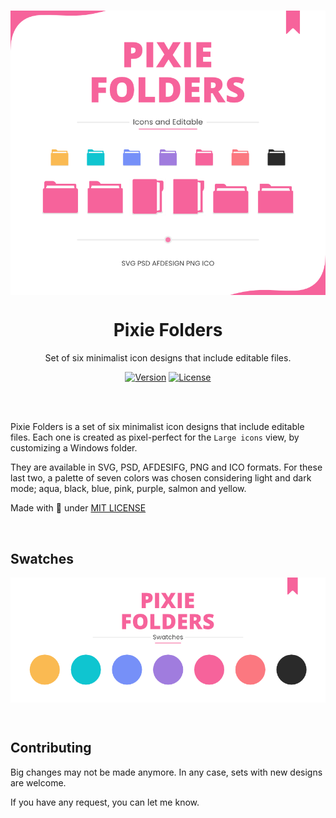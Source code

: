 </br>
<p align="center"><a href="#"><img src="cursor/Preview.png" align="center" alt="Q'zero Cursor"/></a></p>
<h1 align="center">Pixie Folders</h1>
<p align="center">Set of six minimalist icon designs that include editable files.</p>
<p align="center">
<a href="https://github.com/genesistoxical/qzero-cursor/releases/tag/1.0"><img alt="Version" src="https://img.shields.io/badge/Version-1.0-f6639b?style=flat-square&labelColor=343B45"/></a>
<a href="LICENSE"><img alt="License" src="https://img.shields.io/github/license/genesistoxical/qzero-cursor?color=f6639b&label=License&style=flat-square&labelColor=343B45"/></a>
</p>
</br>

</br>

Pixie Folders is a set of six minimalist icon designs that include editable files. Each one is created as pixel-perfect for the `Large icons` view, by customizing a Windows folder.

They are available in SVG, PSD, AFDESIFG, PNG and ICO formats. For these last two, a palette of seven colors was chosen considering light and dark mode; aqua, black, blue, pink, purple, salmon and yellow.

Made with 🩷 under [MIT LICENSE](LICENSE)
</br>

</br>

## Swatches
<p align="center"><a href="#"><img src="cursor/Swatches.png" align="center" alt="Q'zero Cursor"/></a></p>
</br>


## Contributing
Big changes may not be made anymore. In any case, sets with new designs are welcome.

If you have any request, you can let me know.
